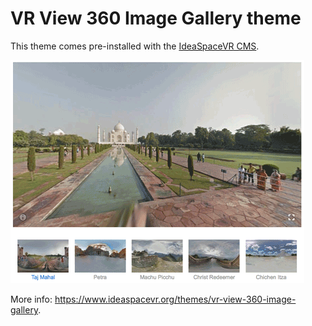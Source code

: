 # VR View 360 Image Gallery theme
This theme comes pre-installed with the <a href="https://github.com/IdeaSpaceVR/IdeaSpace">IdeaSpaceVR CMS</a>.

![VR View 360 Image Gallery](screenshot.png)

More info: <a href="https://www.ideaspacevr.org/themes/vr-view-360-image-gallery">https://www.ideaspacevr.org/themes/vr-view-360-image-gallery</a>.
